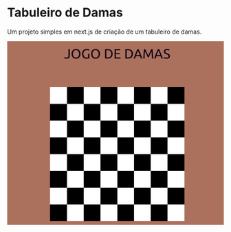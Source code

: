 # Tabuleiro de Damas

Um projeto simples em next.js de criação de um tabuleiro de damas.

![](public/assets/images/damas.png)